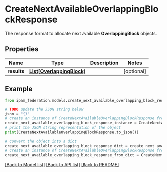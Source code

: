 # CreateNextAvailableOverlappingBlockResponse

The response format to allocate next available __OverlappingBlock__ objects.

## Properties

Name | Type | Description | Notes
------------ | ------------- | ------------- | -------------
**results** | [**List[OverlappingBlock]**](OverlappingBlock.md) |  | [optional] 

## Example

```python
from ipam_federation.models.create_next_available_overlapping_block_response import CreateNextAvailableOverlappingBlockResponse

# TODO update the JSON string below
json = "{}"
# create an instance of CreateNextAvailableOverlappingBlockResponse from a JSON string
create_next_available_overlapping_block_response_instance = CreateNextAvailableOverlappingBlockResponse.from_json(json)
# print the JSON string representation of the object
print(CreateNextAvailableOverlappingBlockResponse.to_json())

# convert the object into a dict
create_next_available_overlapping_block_response_dict = create_next_available_overlapping_block_response_instance.to_dict()
# create an instance of CreateNextAvailableOverlappingBlockResponse from a dict
create_next_available_overlapping_block_response_from_dict = CreateNextAvailableOverlappingBlockResponse.from_dict(create_next_available_overlapping_block_response_dict)
```
[[Back to Model list]](../README.md#documentation-for-models) [[Back to API list]](../README.md#documentation-for-api-endpoints) [[Back to README]](../README.md)


